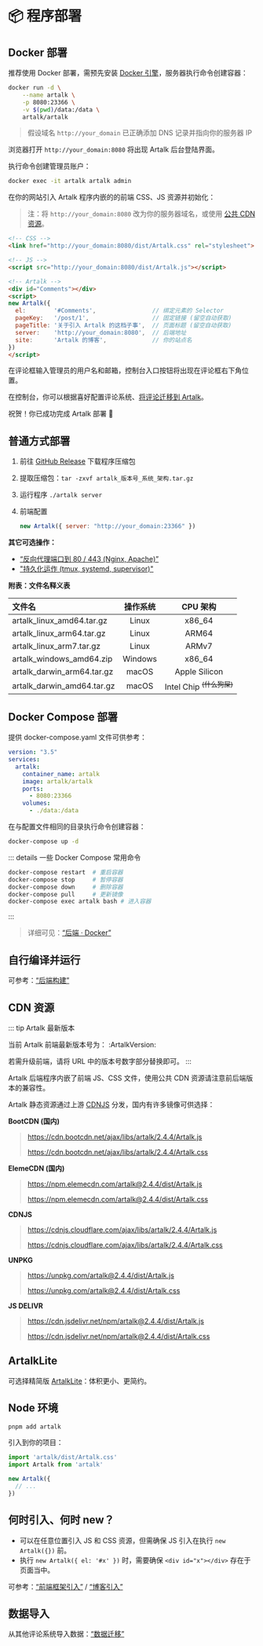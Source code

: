 # 📦 程序部署

## Docker 部署

推荐使用 Docker 部署，需预先安装 [Docker 引擎](https://docs.docker.com/engine/install/)，服务器执行命令创建容器：

```bash
docker run -d \
    --name artalk \
    -p 8080:23366 \
    -v $(pwd)/data:/data \
    artalk/artalk
```

> 假设域名 `http://your_domain` 已正确添加 DNS 记录并指向你的服务器 IP

浏览器打开 `http://your_domain:8080` 将出现 Artalk 后台登陆界面。

执行命令创建管理员账户：

```bash
docker exec -it artalk artalk admin
```

在你的网站引入 Artalk 程序内嵌的的前端 CSS、JS 资源并初始化：

> 注：将 `http://your_domain:8080` 改为你的服务器域名，或使用 [公共 CDN 资源](#cdn-资源)。

```html
<!-- CSS -->
<link href="http://your_domain:8080/dist/Artalk.css" rel="stylesheet">

<!-- JS -->
<script src="http://your_domain:8080/dist/Artalk.js"></script>

<!-- Artalk -->
<div id="Comments"></div>
<script>
new Artalk({
  el:        '#Comments',                // 绑定元素的 Selector
  pageKey:   '/post/1',                  // 固定链接 (留空自动获取)
  pageTitle: '关于引入 Artalk 的这档子事',  // 页面标题 (留空自动获取)
  server:    'http://your_domain:8080',  // 后端地址
  site:      'Artalk 的博客',             // 你的站点名
})
</script>
```

在评论框输入管理员的用户名和邮箱，控制台入口按钮将出现在评论框右下角位置。

在控制台，你可以根据喜好配置评论系统、[将评论迁移到 Artalk](./transfer.md)。

祝贺！你已成功完成 Artalk 部署 🥳

## 普通方式部署

1. 前往 [GitHub Release](https://github.com/ArtalkJS/Artalk/releases) 下载程序压缩包
2. 提取压缩包：`tar -zxvf artalk_版本号_系统_架构.tar.gz`
3. 运行程序 `./artalk server`
4. 前端配置

    ```js
    new Artalk({ server: "http://your_domain:23366" })
    ```

**其它可选操作：**

- [“反向代理端口到 80 / 443 (Nginx, Apache)”](/guide/backend/reverse-proxy.md)
- ["持久化运作 (tmux, systemd, supervisor)"](/guide/backend/daemon.md)

**附表：文件名释义表**

|文件名|操作系统|CPU 架构|
|:-|:-:|:-:|
|artalk_linux_amd64.tar.gz|Linux|x86_64|
|artalk_linux_arm64.tar.gz|Linux|ARM64|
|artalk_linux_arm7.tar.gz|Linux|ARMv7|
|artalk_windows_amd64.zip|Windows|x86_64|
|artalk_darwin_arm64.tar.gz|macOS|Apple Silicon|
|artalk_darwin_amd64.tar.gz|macOS|Intel Chip <sup>~~(什么狗屎)~~</sup>|

## Docker Compose 部署

提供 docker-compose.yaml 文件可供参考：

```yaml
version: "3.5"
services:
  artalk:
    container_name: artalk
    image: artalk/artalk
    ports:
      - 8080:23366
    volumes:
      - ./data:/data
```

在与配置文件相同的目录执行命令创建容器：

```bash
docker-compose up -d
```

::: details 一些 Docker Compose 常用命令

```bash
docker-compose restart  # 重启容器
docker-compose stop     # 暂停容器
docker-compose down     # 删除容器
docker-compose pull     # 更新镜像
docker-compose exec artalk bash # 进入容器
```

:::

> 详细可见：[“后端 · Docker”](/guide/backend/docker.md)

## 自行编译并运行

可参考：[“后端构建”](./backend/build.md)

## CDN 资源

::: tip Artalk 最新版本

当前 Artalk 前端最新版本号为： :ArtalkVersion:

若需升级前端，请将 URL 中的版本号数字部分替换即可。
:::

Artalk 后端程序内嵌了前端 JS、CSS 文件，使用公共 CDN 资源请注意前后端版本的兼容性。

Artalk 静态资源通过上游 [CDNJS](https://cdnjs.com/) 分发，国内有许多镜像可供选择：

**BootCDN (国内)**

> https://cdn.bootcdn.net/ajax/libs/artalk/2.4.4/Artalk.js
>
> https://cdn.bootcdn.net/ajax/libs/artalk/2.4.4/Artalk.css


**ElemeCDN (国内)**

> https://npm.elemecdn.com/artalk@2.4.4/dist/Artalk.js
>
> https://npm.elemecdn.com/artalk@2.4.4/dist/Artalk.css

**CDNJS**

> https://cdnjs.cloudflare.com/ajax/libs/artalk/2.4.4/Artalk.js
>
> https://cdnjs.cloudflare.com/ajax/libs/artalk/2.4.4/Artalk.css

**UNPKG**

> https://unpkg.com/artalk@2.4.4/dist/Artalk.js
> 
> https://unpkg.com/artalk@2.4.4/dist/Artalk.css

**JS DELIVR**

> https://cdn.jsdelivr.net/npm/artalk@2.4.4/dist/Artalk.js
> 
> https://cdn.jsdelivr.net/npm/artalk@2.4.4/dist/Artalk.css

## ArtalkLite

可选择精简版 [ArtalkLite](./frontend/artalk-lite.md)：体积更小、更简约。

## Node 环境

```bash
pnpm add artalk
```

引入到你的项目：

```js
import 'artalk/dist/Artalk.css'
import Artalk from 'artalk'

new Artalk({
  // ...
})
```

## 何时引入、何时 new？

- 可以在任意位置引入 JS 和 CSS 资源，但需确保 JS 引入在执行 `new Artalk({})` 前。
- 执行 `new Artalk({ el: '#x' })` 时，需要确保 `<div id="x"></div>` 存在于页面当中。

可参考：[“前端框架引入”](./frontend/import-framework.md) / [“博客引入”](./frontend/import-blog.md)

## 数据导入

从其他评论系统导入数据：[“数据迁移”](./transfer.md)
